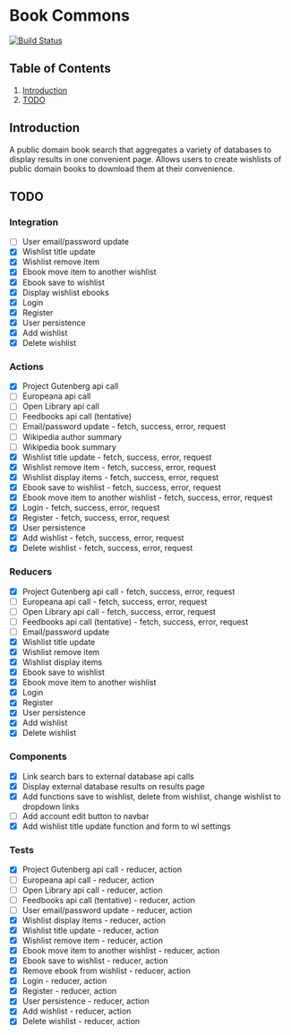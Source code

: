 # Book Commons
[![Build Status](https://travis-ci.org/mattpeebles/book-commons-client.svg?branch=integration%2FuserAPI)](https://travis-ci.org/mattpeebles/book-commons-client)

## Table of Contents

1. [Introduction](#introduction)
2. [TODO](#todo)

## Introduction <a name="introduction"></a>

A public domain book search that aggregates a variety of databases to display results in one convenient page. Allows users to create wishlists of public domain books to download them at their convenience.


## TODO <a name="todo"></a>

### Integration <a name="todoIntegration"></a>
- [ ] User email/password update
- [x] Wishlist title update
- [x] Wishlist remove item
- [x] Ebook move item to another wishlist
- [x] Ebook save to wishlist
- [x] Display wishlist ebooks
- [x] Login
- [x] Register
- [x] User persistence
- [x] Add wishlist
- [x] Delete wishlist

### Actions <a name="todoActions"></a>
- [x] Project Gutenberg api call
- [ ] Europeana api call
- [ ] Open Library api call
- [ ] Feedbooks api call (tentative)
- [ ] Email/password update - fetch, success, error, request
- [ ] Wikipedia author summary
- [ ] Wikipedia book summary
- [x] Wishlist title update - fetch, success, error, request
- [x] Wishlist remove item - fetch, success, error, request
- [x] Wishlist display items - fetch, success, error, request
- [x] Ebook save to wishlist - fetch, success, error, request
- [x] Ebook move item to another wishlist - fetch, success, error, request
- [x] Login - fetch, success, error, request
- [x] Register - fetch, success, error, request
- [x] User persistence
- [x] Add wishlist - fetch, success, error, request
- [x] Delete wishlist - fetch, success, error, request

### Reducers <a name="todoReducers"></a>
- [x] Project Gutenberg api call - fetch, success, error, request
- [ ] Europeana api call - fetch, success, error, request
- [ ] Open Library api call - fetch, success, error, request
- [ ] Feedbooks api call (tentative) - fetch, success, error, request
- [ ] Email/password update
- [x] Wishlist title update
- [x] Wishlist remove item
- [x] Wishlist display items
- [x] Ebook save to wishlist
- [x] Ebook move item to another wishlist
- [x] Login
- [x] Register
- [x] User persistence
- [x] Add wishlist
- [x] Delete wishlist

### Components <a name="todoComponents"></a>
- [x] Link search bars to external database api calls
- [x] Display external database results on results page
- [x] Add functions save to wishlist, delete from wishlist, change wishlist to dropdown links
- [ ] Add account edit button to navbar
- [x] Add wishlist title update function and form to wl settings

### Tests <a name="todoTests"></a>
- [x] Project Gutenberg api call - reducer, action
- [ ] Europeana api call - reducer, action
- [ ] Open Library api call - reducer, action
- [ ] Feedbooks api call (tentative) - reducer, action
- [ ] User email/password update - reducer, action
- [x] Wishlist display items - reducer, action
- [x] Wishlist title update - reducer, action
- [x] Wishlist remove item - reducer, action
- [x] Ebook move item to another wishlist - reducer, action
- [x] Ebook save to wishlist - reducer, action
- [x] Remove ebook from wishlist - reducer, action
- [x] Login - reducer, action
- [x] Register - reducer, action
- [x] User persistence - reducer, action
- [x] Add wishlist - reducer, action
- [x] Delete wishlist - reducer, action